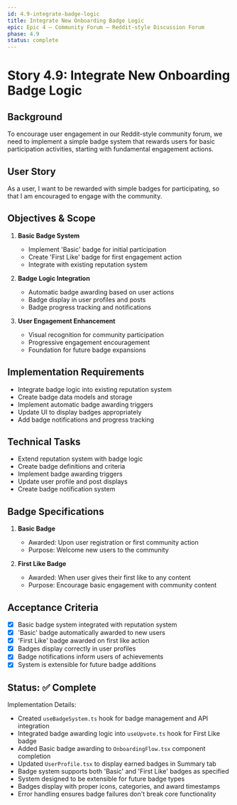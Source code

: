 ```yaml
---
id: 4.9-integrate-badge-logic
title: Integrate New Onboarding Badge Logic
epic: Epic 4 – Community Forum – Reddit-style Discussion Forum
phase: 4.9
status: complete
---
```


# Story 4.9: Integrate New Onboarding Badge Logic

## Background
To encourage user engagement in our Reddit-style community forum, we need to implement a simple badge system that rewards users for basic participation activities, starting with fundamental engagement actions.

## User Story
As a user, I want to be rewarded with simple badges for participating, so that I am encouraged to engage with the community.

## Objectives & Scope
1. **Basic Badge System**
   - Implement 'Basic' badge for initial participation
   - Create 'First Like' badge for first engagement action
   - Integrate with existing reputation system

2. **Badge Logic Integration**
   - Automatic badge awarding based on user actions
   - Badge display in user profiles and posts
   - Badge progress tracking and notifications

3. **User Engagement Enhancement**
   - Visual recognition for community participation
   - Progressive engagement encouragement
   - Foundation for future badge expansions

## Implementation Requirements
- Integrate badge logic into existing reputation system
- Create badge data models and storage
- Implement automatic badge awarding triggers
- Update UI to display badges appropriately
- Add badge notifications and progress tracking

## Technical Tasks
- Extend reputation system with badge logic
- Create badge definitions and criteria
- Implement badge awarding triggers
- Update user profile and post displays
- Create badge notification system

## Badge Specifications
1. **Basic Badge**
   - Awarded: Upon user registration or first community action
   - Purpose: Welcome new users to the community

2. **First Like Badge**
   - Awarded: When user gives their first like to any content
   - Purpose: Encourage basic engagement with community content

## Acceptance Criteria
- [x] Basic badge system integrated with reputation system
- [x] 'Basic' badge automatically awarded to new users
- [x] 'First Like' badge awarded on first like action
- [x] Badges display correctly in user profiles
- [x] Badge notifications inform users of achievements
- [x] System is extensible for future badge additions

## Status: ✅ Complete

Implementation Details:
- Created `useBadgeSystem.ts` hook for badge management and API integration
- Integrated badge awarding logic into `useUpvote.ts` hook for First Like badge
- Added Basic badge awarding to `OnboardingFlow.tsx` component completion
- Updated `UserProfile.tsx` to display earned badges in Summary tab
- Badge system supports both 'Basic' and 'First Like' badges as specified
- System designed to be extensible for future badge types
- Badges display with proper icons, categories, and award timestamps
- Error handling ensures badge failures don't break core functionality